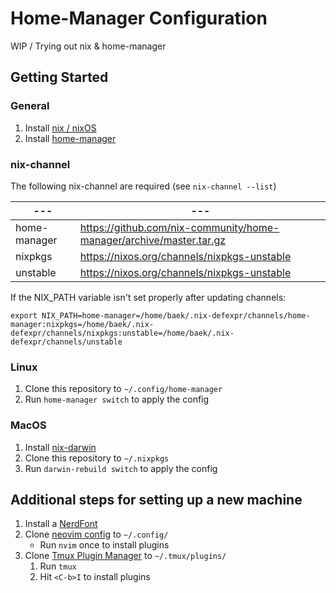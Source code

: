 # Home-Manager Configuration

WIP / Trying out nix & home-manager

## Getting Started

### General
1. Install [nix / nixOS](https://nixos.org/download/)
2. Install [home-manager](https://nix-community.github.io/home-manager/index.xhtml#ch-installation)

### nix-channel
The following nix-channel are required (see `nix-channel --list`)

|---|---|
|---|---|
| home-manager | https://github.com/nix-community/home-manager/archive/master.tar.gz |
| nixpkgs | https://nixos.org/channels/nixpkgs-unstable |
| unstable | https://nixos.org/channels/nixpkgs-unstable |

If the NIX_PATH variable isn't set properly after updating channels:

```
export NIX_PATH=home-manager=/home/baek/.nix-defexpr/channels/home-manager:nixpkgs=/home/baek/.nix-defexpr/channels/nixpkgs:unstable=/home/baek/.nix-defexpr/channels/unstable
```

### Linux
1. Clone this repository to `~/.config/home-manager`
2. Run `home-manager switch` to apply the config

### MacOS
1. Install [nix-darwin](https://github.com/LnL7/nix-darwin)
2. Clone this repository to `~/.nixpkgs`
3. Run `darwin-rebuild switch` to apply the config

## Additional steps for setting up a new machine

1. Install a [NerdFont](https://github.com/ryanoasis/nerd-fonts)
2. Clone [neovim config](https://github.com/bschulzebaek/nvim) to `~/.config/`
    * Run `nvim` once to install plugins
3. Clone [Tmux Plugin Manager](https://github.com/tmux-plugins/tpm) to `~/.tmux/plugins/`
    1. Run `tmux`
    2. Hit `<C-b>I` to install plugins
